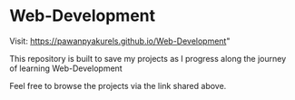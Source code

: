 # Web-Development
Visit: https://pawanpyakurels.github.io/Web-Development"
<p>This repository is built to save my projects as I progress along the journey of learning Web-Development</p>
<p> Feel free to browse the projects via the link shared above.
